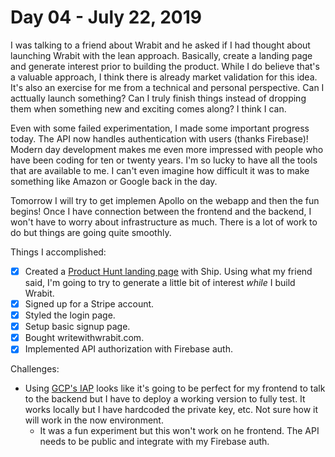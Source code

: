 # Day 04 - July 22, 2019

I was talking to a friend about Wrabit and he asked if I had thought about launching Wrabit with the lean approach. Basically, create a landing page and generate interest prior to building the product. While I do believe that's a valuable approach, I think there is already market validation for this idea. It's also an exercise for me from a technical and personal perspective. Can I acttually launch something? Can I truly finish things instead of dropping them when something new and exciting comes along? I think I can.

Even with some failed experimentation, I made some important progress today. The API now handles authentication with users (thanks Firebase)! Modern day development makes me even more impressed with people who have been coding for ten or twenty years. I'm so lucky to have all the tools that are available to me. I can't even imagine how difficult it was to make something like Amazon or Google back in the day.

Tomorrow I will try to get implemen Apollo on the webapp and then the fun begins! Once I have connection between the frontend and the backend, I won't have to worry about infrastructure as much. There is a lot of work to do but things are going quite smoothly.

Things I accomplished:

- [x] Created a [Product Hunt landing page](https://www.producthunt.com/upcoming/wrabit) with Ship. Using what my friend said, I'm going to try to generate a little bit of interest _while_ I build Wrabit.
- [x] Signed up for a Stripe account.
- [x] Styled the login page.
- [x] Setup basic signup page.
- [x] Bought writewithwrabit.com.
- [x] Implemented API authorization with Firebase auth.

Challenges:

- Using [GCP's IAP](https://cloud.google.com/iap/) looks like it's going to be perfect for my frontend to talk to the backend but I have to deploy a working version to fully test. It works locally but I have hardcoded the private key, etc. Not sure how it will work in the now environment.
  - It was a fun experiment but this won't work on he frontend. The API needs to be public and integrate with my Firebase auth.
